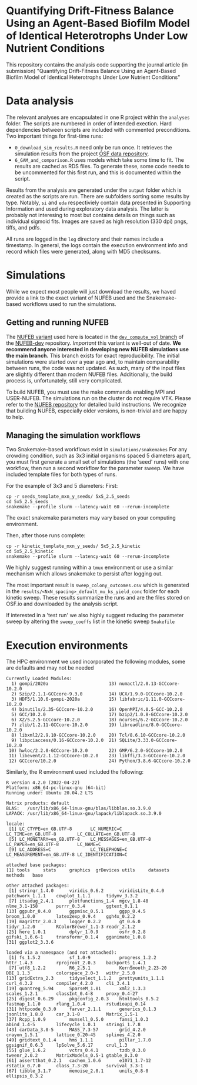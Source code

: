 # Quantifying Drift-Fitness Balance Using an Agent-Based Biofilm Model of Identical Heterotrophs Under Low Nutrient Conditions

This repository contains the analysis code supporting the journal article (in submission) "Quantifying Drift-Fitness Balance Using an Agent-Based Biofilm Model of Identical Heterotrophs Under Low Nutrient Conditions"

# Data analysis

The relevant analyses are encapsulated in one R project within the `analyses` folder. The scripts are numbered in order of intended exection. Hard dependencies between scripts are included with commented preconditions.
Two important things for first-time runs:
* `0_download_sim_results.R` need only be run once. It retrieves the simulation results from the project [OSF data repository](https://osf.io/fch3z/).
* `6_GAM_and_comparison.R` uses models which take some time to fit. The results are cached as RDS files. To generate these, some code needs to be uncommented for this first run, and this is documented within the script.

Results from the analysis are generated under the `output` folder which is created as the scripts are run. There are subfolders sorting some results by type. Notably, `si` and `eda` respectiviely contain data presented in Supporting Information and used during exploratory data analysis. The latter is probably not interesing to most but contains details on things such as individual sigmoid fits. Images are saved as high resolution (330 dpi) pngs, tiffs, and pdfs.

All runs are logged in the `log` directory and their names include a timestamp. In general, the logs contain the execution environment info and record which files were generated, along with MD5 checksums.

# Simulations
While we expect most people will just download the results, we haved provide a link to the exact variant of NUFEB used  and the Snakemake-based workflows used to run the simulations.

## Getting and running NUFEB
The [NUFEB variant](https://github.com/nufeb/NUFEB-dev/tree/dev_compute_vol) used here is located in the [`dev_compute_vol` branch](https://github.com/nufeb/NUFEB-dev/tree/dev_compute_vol) of the [NUFEB-dev](https://github.com/nufeb/NUFEB-dev) repository. *Important* this variant is well-out of date. **We recommend anyone interested in developing new NUFEB simulations use the main branch.** This branch exists for exact reproducibility. The initial simulations were started over a year ago and, to maintain comparability between runs,  the code was not updated. As such, many of the input files are slightly different than modern NUFEB files. Additionally, the build process is, unfortunately, still very complicated.

To build NUFEB, you must use the make commands enabling MPI and USER-NUFEB. The simulations run on the cluster do not require VTK. Please refer to the [NUFEB repository](https://github.com/nufeb/NUFEB-dev) for detailed build instructions. We recognize that building NUFEB, especially older versions, is non-trivial and are happy to help.

## Managing the simulation workflows
Two Snakemake-based workflows exist in `simulations/snakemakes`  For any crowding condition, such as 3x3 initial organisms spaced 5 diameters apart, you must first generate a small set of simulations (the 'seed' runs)  with one workflow, then run a second workflow for the parameter sweep.
We have included template files for both types of runs. 

For the example of 3x3 and 5 diameters:
First:
```
cp -r seeds_template_mxn_y_seeds/ 5x5_2.5_seeds
cd 5x5_2.5_seeds
snakemake --profile slurm --latency-wait 60 --rerun-incomplete
```

The exact snakemake parameters may vary based on your computing environment.

Then, after those runs complete:
```
cp -r kinetic_template_mxn_y_seeds/ 5x5_2.5_kinetic
cd 5x5_2.5_kinetic
snakemake --profile slurm --latency-wait 60 --rerun-incomplete
```

We highly suggest running within a `tmux` environment or use a similar mechanism which allows snakemake to persist after logging out.

The most important result is `sweep_colony_outcomes.csv` which is generated in the `results/<NxN_spacing>_default_mu_ks_yield_conc` folder for each kinetic sweep. These results summarize the runs and are the files stored on OSF.io and downloaded by the analysis script.

If interested in a 'test run' we also highly suggest reducing the parameter sweep by altering the `sweep_coeffs` list in the kinetic sweep `Snakefile`

# Execution environments

The HPC environment we used incorporated the following modules, some are defaults and may not be needed
```
Currently Loaded Modules:
  1) gompi/2020a                       13) numactl/2.0.13-GCCcore-10.2.0
  2) Szip/2.1.1-GCCcore-9.3.0          14) UCX/1.9.0-GCCcore-10.2.0
  3) HDF5/1.10.6-gompi-2020a           15) libfabric/1.11.0-GCCcore-10.2.0
  4) binutils/2.35-GCCcore-10.2.0      16) OpenMPI/4.0.5-GCC-10.2.0
  5) GCC/10.2.0                        17) bzip2/1.0.8-GCCcore-10.2.0
  6) XZ/5.2.5-GCCcore-10.2.0           18) ncurses/6.2-GCCcore-10.2.0
  7) zlib/1.2.11-GCCcore-10.2.0        19) libreadline/8.0-GCCcore-10.2.0
  8) libxml2/2.9.10-GCCcore-10.2.0     20) Tcl/8.6.10-GCCcore-10.2.0
  9) libpciaccess/0.16-GCCcore-10.2.0  21) SQLite/3.33.0-GCCcore-10.2.0
 10) hwloc/2.2.0-GCCcore-10.2.0        22) GMP/6.2.0-GCCcore-10.2.0
 11) libevent/2.1.12-GCCcore-10.2.0    23) libffi/3.3-GCCcore-10.2.0
 12) GCCcore/10.2.0                    24) Python/3.8.6-GCCcore-10.2.0
```

Similarly, the R environment used included the following:
```
R version 4.2.0 (2022-04-22)
Platform: x86_64-pc-linux-gnu (64-bit)
Running under: Ubuntu 20.04.2 LTS

Matrix products: default
BLAS:   /usr/lib/x86_64-linux-gnu/blas/libblas.so.3.9.0
LAPACK: /usr/lib/x86_64-linux-gnu/lapack/liblapack.so.3.9.0

locale:
 [1] LC_CTYPE=en_GB.UTF-8       LC_NUMERIC=C               LC_TIME=en_GB.UTF-8        LC_COLLATE=en_GB.UTF-8    
 [5] LC_MONETARY=en_GB.UTF-8    LC_MESSAGES=en_GB.UTF-8    LC_PAPER=en_GB.UTF-8       LC_NAME=C                 
 [9] LC_ADDRESS=C               LC_TELEPHONE=C             LC_MEASUREMENT=en_GB.UTF-8 LC_IDENTIFICATION=C       

attached base packages:
[1] tools     stats     graphics  grDevices utils     datasets  methods   base     

other attached packages:
 [1] stringr_1.4.0      viridis_0.6.2      viridisLite_0.4.0  patchwork_1.1.1    cowplot_1.1.1      tidymv_3.3.2      
 [7] itsadug_2.4.1      plotfunctions_1.4  mgcv_1.8-40        nlme_3.1-158       purrr_0.3.4        ggtext_0.1.1      
[13] ggpubr_0.4.0       ggpmisc_0.5.1      ggpp_0.4.5         broom_1.0.0        latex2exp_0.9.4    ggh4x_0.2.2       
[19] magrittr_2.0.3     logger_0.2.2       gt_0.6.0           tidyr_1.2.0        RColorBrewer_1.1-3 readr_2.1.2       
[25] here_1.0.1         dplyr_1.0.9        osfr_0.2.8         gifski_1.6.6-1     transformr_0.1.4   gganimate_1.0.8   
[31] ggplot2_3.3.6     

loaded via a namespace (and not attached):
 [1] fs_1.5.2           sf_1.0-9           progress_1.2.2     httr_1.4.3         rprojroot_2.0.3    backports_1.4.1   
 [7] utf8_1.2.2         R6_2.5.1           KernSmooth_2.23-20 DBI_1.1.3          colorspace_2.0-3   withr_2.5.0       
[13] gridExtra_2.3      tidyselect_1.1.2   prettyunits_1.1.1  curl_4.3.2         compiler_4.2.0     cli_3.4.1         
[19] quantreg_5.94      SparseM_1.81       xml2_1.3.3         scales_1.2.1       classInt_0.4-8     proxy_0.4-27      
[25] digest_0.6.29      pkgconfig_2.0.3    htmltools_0.5.2    fastmap_1.1.0      rlang_1.0.4        rstudioapi_0.14   
[31] httpcode_0.3.0     farver_2.1.1       generics_0.1.3     jsonlite_1.8.0     car_3.1-0          Matrix_1.5-1      
[37] Rcpp_1.0.9         munsell_0.5.0      fansi_1.0.3        abind_1.4-5        lifecycle_1.0.1    stringi_1.7.8     
[43] carData_3.0-5      MASS_7.3-57        grid_4.2.0         crayon_1.5.1       lattice_0.20-45    splines_4.2.0     
[49] gridtext_0.1.4     hms_1.1.1          pillar_1.7.0       ggsignif_0.6.3     lpSolve_5.6.17     crul_1.3          
[55] glue_1.6.2         vctrs_0.4.1        tzdb_0.3.0         tweenr_2.0.2       MatrixModels_0.5-1 gtable_0.3.0      
[61] assertthat_0.2.1   cachem_1.0.6       e1071_1.7-12       rstatix_0.7.0      class_7.3-20       survival_3.3-1    
[67] tibble_3.1.7       memoise_2.0.1      units_0.8-0        ellipsis_0.3.2   
```



